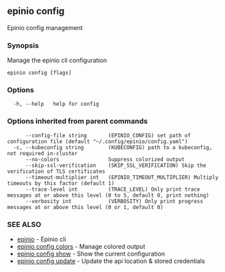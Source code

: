 ## epinio config

Epinio config management

### Synopsis

Manage the epinio cli configuration

```
epinio config [flags]
```

### Options

```
  -h, --help   help for config
```

### Options inherited from parent commands

```
      --config-file string       (EPINIO_CONFIG) set path of configuration file (default "~/.config/epinio/config.yaml")
  -c, --kubeconfig string        (KUBECONFIG) path to a kubeconfig, not required in-cluster
      --no-colors                Suppress colorized output
      --skip-ssl-verification    (SKIP_SSL_VERIFICATION) Skip the verification of TLS certificates
      --timeout-multiplier int   (EPINIO_TIMEOUT_MULTIPLIER) Multiply timeouts by this factor (default 1)
      --trace-level int          (TRACE_LEVEL) Only print trace messages at or above this level (0 to 5, default 0, print nothing)
      --verbosity int            (VERBOSITY) Only print progress messages at or above this level (0 or 1, default 0)
```

### SEE ALSO

* [epinio](epinio.md)	 - Epinio cli
* [epinio config colors](epinio_config_colors.md)	 - Manage colored output
* [epinio config show](epinio_config_show.md)	 - Show the current configuration
* [epinio config update](epinio_config_update.md)	 - Update the api location & stored credentials


